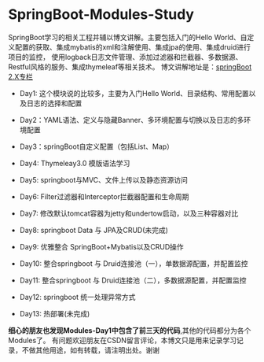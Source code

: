 # SpringBoot-Modules-Study
SpringBoot学习的相关工程并辅以博文讲解。主要包括入门的Hello World、自定义配置的获取、集成mybatis的xml和注解使用、集成jpa的使用、集成druid进行项目的监控， 使用logback日志文件管理、添加过滤器和拦截器、多数据源、Restful风格的服务、集成thymeleaf等相关技术。
博文讲解地址是：[springBoot 2.X专栏](https://blog.csdn.net/lgc592519828/category_9369709.html)  
* Day1: 这个模块说的比较多，主要为入门Hello World、目录结构、常用配置以及日志的选择和配置  
* Day2：YAML语法、定义与隐藏Banner、多环境配置与切换以及日志的多环境配置  
* Day3：springBoot自定义配置（包括List、Map）  

* Day4: Thymeleay3.0 模版语法学习  
* Day5: springboot与MVC、文件上传以及静态资源访问  
* Day6: Filter过滤器和Interceptor拦截器配置和生命周期  
* Day7: 修改默认tomcat容器为jetty和undertow启动，以及三种容器对比  
* Day8: springboot Data 与 JPA及CRUD(未完成)  
* Day9:  优雅整合 SpringBoot+Mybatis以及CRUD操作
* Day10: 整合springboot 与 Druid连接池（一），单数据源配置，并配置监控  
* Day11: 整合springboot 与 Druid连接池（二），多数据源配置，并配置监控  
* Day12: springboot 统一处理异常方式   
* Day13: 热部署(未完成)

**细心的朋友也发现Modules-Day1中包含了前三天的代码**,其他的代码都分为各个Modules了。 有问题欢迎朋友在CSDN留言评论，本博文只是用来记录学习记录，不做其他用途，如有转载，请注明出处。谢谢
